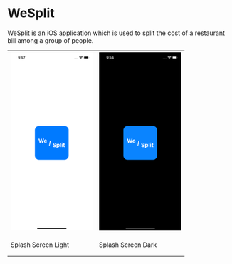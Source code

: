 
# WeSplit

<p class="font-size: 12"> WeSplit is an iOS application which is used to split the cost of a restaurant bill among a group of people. </p>

<table>
  <tr>
    <th>
      <img src="Resources/Splash-Light.png" height=400>
    </th>
    <th>
      <img src="Resources/Splash-Dark.png" height=400>
    </th>
  </tr>
  <tr>
    <td><p>Splash Screen Light</p></td>
    <td><p>Splash Screen Dark</p></td>
  </tr>
</table>
